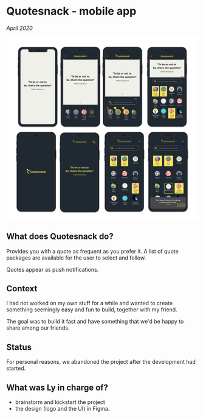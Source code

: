 # Quotesnack - mobile app

_April 2020_

![quotesnack](assets/quotesnack.png)

## What does Quotesnack do?

Provides you with a quote as frequent as you prefer it. A list of quote packages are available for the user to select and follow.

Quotes appear as push notifications.

## Context

I had not worked on my own stuff for a while and wanted to create something seemingly easy and fun to build, together with my friend.

The goal was to build it fast and have something that we'd be happy to share among our friends.

## Status

For personal reasons, we abandoned the project after the development had started.

## What was Ly in charge of?

- brainstorm and kickstart the project
- the design (logo and the UI) in Figma.
